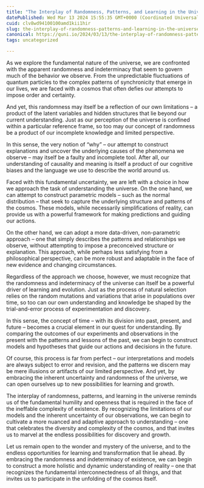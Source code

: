 ```yaml
---
title: "The Interplay of Randomness, Patterns, and Learning in the Universe"
datePublished: Wed Mar 13 2024 15:55:35 GMT+0000 (Coordinated Universal Time)
cuid: clv8wd94100100amd1kii1hir
slug: the-interplay-of-randomness-patterns-and-learning-in-the-universe
canonical: https://quni.io/2024/03/13/the-interplay-of-randomness-patterns-and-learning-in-the-universe/
tags: uncategorized

---
```


As we explore the fundamental nature of the universe, we are confronted with the apparent randomness and indeterminacy that seem to govern much of the behavior we observe. From the unpredictable fluctuations of quantum particles to the complex patterns of synchronicity that emerge in our lives, we are faced with a cosmos that often defies our attempts to impose order and certainty.

And yet, this randomness may itself be a reflection of our own limitations – a product of the latent variables and hidden structures that lie beyond our current understanding. Just as our perception of the universe is confined within a particular reference frame, so too may our concept of randomness be a product of our incomplete knowledge and limited perspective.

In this sense, the very notion of “why” – our attempt to construct explanations and uncover the underlying causes of the phenomena we observe – may itself be a faulty and incomplete tool. After all, our understanding of causality and meaning is itself a product of our cognitive biases and the language we use to describe the world around us.

Faced with this fundamental uncertainty, we are left with a choice in how we approach the task of understanding the universe. On the one hand, we can attempt to construct parametric models – such as the normal distribution – that seek to capture the underlying structure and patterns of the cosmos. These models, while necessarily simplifications of reality, can provide us with a powerful framework for making predictions and guiding our actions.

On the other hand, we can adopt a more data-driven, non-parametric approach – one that simply describes the patterns and relationships we observe, without attempting to impose a preconceived structure or explanation. This approach, while perhaps less satisfying from a philosophical perspective, can be more robust and adaptable in the face of new evidence and changing circumstances.

Regardless of the approach we choose, however, we must recognize that the randomness and indeterminacy of the universe can itself be a powerful driver of learning and evolution. Just as the process of natural selection relies on the random mutations and variations that arise in populations over time, so too can our own understanding and knowledge be shaped by the trial-and-error process of experimentation and discovery.

In this sense, the concept of time – with its division into past, present, and future – becomes a crucial element in our quest for understanding. By comparing the outcomes of our experiments and observations in the present with the patterns and lessons of the past, we can begin to construct models and hypotheses that guide our actions and decisions in the future.

Of course, this process is far from perfect – our interpretations and models are always subject to error and revision, and the patterns we discern may be mere illusions or artifacts of our limited perspective. And yet, by embracing the inherent uncertainty and randomness of the universe, we can open ourselves up to new possibilities for learning and growth.

The interplay of randomness, patterns, and learning in the universe reminds us of the fundamental humility and openness that is required in the face of the ineffable complexity of existence. By recognizing the limitations of our models and the inherent uncertainty of our observations, we can begin to cultivate a more nuanced and adaptive approach to understanding – one that celebrates the diversity and complexity of the cosmos, and that invites us to marvel at the endless possibilities for discovery and growth.

Let us remain open to the wonder and mystery of the universe, and to the endless opportunities for learning and transformation that lie ahead. By embracing the randomness and indeterminacy of existence, we can begin to construct a more holistic and dynamic understanding of reality – one that recognizes the fundamental interconnectedness of all things, and that invites us to participate in the unfolding of the cosmos itself.